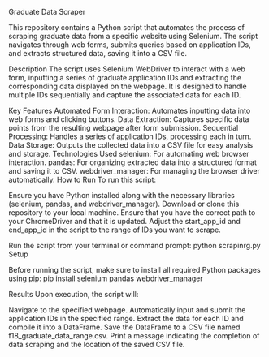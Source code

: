 Graduate Data Scraper

This repository contains a Python script that automates the process of scraping graduate data from a specific website using Selenium. The script navigates through web forms, submits queries based on application IDs, and extracts structured data, saving it into a CSV file.

Description
The script uses Selenium WebDriver to interact with a web form, inputting a series of graduate application IDs and extracting the corresponding data displayed on the webpage. It is designed to handle multiple IDs sequentially and capture the associated data for each ID.

Key Features
Automated Form Interaction: Automates inputting data into web forms and clicking buttons.
Data Extraction: Captures specific data points from the resulting webpage after form submission.
Sequential Processing: Handles a series of application IDs, processing each in turn.
Data Storage: Outputs the collected data into a CSV file for easy analysis and storage.
Technologies Used
selenium: For automating web browser interaction.
pandas: For organizing extracted data into a structured format and saving it to CSV.
webdriver_manager: For managing the browser driver automatically.
How to Run
To run this script:

Ensure you have Python installed along with the necessary libraries (selenium, pandas, and webdriver_manager).
Download or clone this repository to your local machine.
Ensure that you have the correct path to your ChromeDriver and that it is updated.
Adjust the start_app_id and end_app_id in the script to the range of IDs you want to scrape.

Run the script from your terminal or command prompt:
python scrapinrg.py
Setup

Before running the script, make sure to install all required Python packages using pip:
pip install selenium pandas webdriver_manager

Results
Upon execution, the script will:

Navigate to the specified webpage.
Automatically input and submit the application IDs in the specified range.
Extract the data for each ID and compile it into a DataFrame.
Save the DataFrame to a CSV file named f18_graduate_data_range.csv.
Print a message indicating the completion of data scraping and the location of the saved CSV file.
